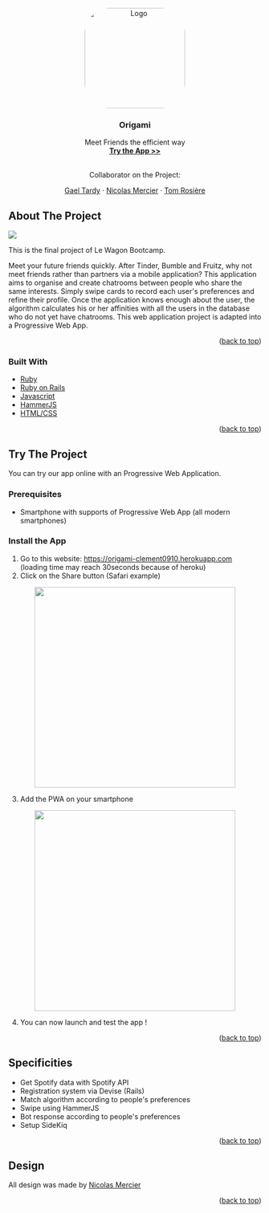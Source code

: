 <div id="top"></div>
<!-- PROJECT LOGO -->
<br />
<div align="center">
  <a href="https://github.com/clement0910/origami">
    <img src="https://zupimages.net/up/21/49/qgdy.png" alt="Logo" width="200" height="200" style="border-radius: 50px 50px 50px 50px;">
  </a>

<h3 align="center">Origami</h3>

  <p align="center">
    Meet Friends the efficient way
    <br />
    <a href="#try-the-project"><strong>Try the App >></strong></a>
    <br />
    <br />
    <p>Collaborator on the Project: </p>
    <a href="https://github.com/gaelTrd">Gael Tardy</a>
    ·
    <a href="https://github.com/85dev">Nicolas Mercier</a>
    ·
    <a href="https://github.com/knnare">Tom Rosière</a>
  </p>
</div>

<!-- ABOUT THE PROJECT -->
## About The Project

[![](https://zupimages.net/up/21/49/1409.png)]()

This is the final project of Le Wagon Bootcamp.

Meet your future friends quickly. After Tinder, Bumble and Fruitz, why not meet friends rather than partners via a mobile application? This application aims to organise and create chatrooms between people who share the same interests. Simply swipe cards to record each user's preferences and refine their profile. Once the application knows enough about the user, the algorithm calculates his or her affinities with all the users in the database who do not yet have chatrooms. This web application project is adapted into a Progressive Web App.



<p align="right">(<a href="#top">back to top</a>)</p>



### Built With

* [Ruby](https://www.ruby-lang.org/)
* [Ruby on Rails](https://rubyonrails.org)
* [Javascript](https://developer.mozilla.org/fr/docs/Web/JavaScript)
* [HammerJS](https://hammerjs.github.io)
* [HTML/CSS]()


<p align="right">(<a href="#top">back to top</a>)</p>


<!-- Try The Project -->
## Try The Project

You can try our app online with an Progressive Web Application.

### Prerequisites

* Smartphone with supports of Progressive Web App (all modern smartphones)

### Install the App

1. Go to this website: https://origami-clement0910.herokuapp.com <br>
(loading time may reach 30seconds because of heroku)
2. Click on the Share button (Safari example) <br>
<div align="center">
<img src="https://zupimages.net/up/21/49/kntv.jpeg" height="400">
</div>

3. Add the PWA on your smartphone <br>
<div align="center">
<img src="https://zupimages.net/up/21/49/wsjp.jpg" height="400">
</div>

4. You can now launch and test the app !

<p align="right">(<a href="#top">back to top</a>)</p>

<!-- ROADMAP -->
## Specificities

- Get Spotify data with Spotify API
- Registration system via Devise (Rails)
- Match algorithm according to people's preferences
- Swipe using HammerJS
- Bot response according to people's preferences
- Setup SideKiq

<p align="right">(<a href="#top">back to top</a>)</p>


<!-- LICENSE -->
## Design

All design was made by [Nicolas Mercier](https://github.com/85dev)
<p align="right">(<a href="#top">back to top</a>)</p>




